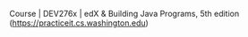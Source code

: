Course | DEV276x | edX
&
Building Java Programs, 5th edition (https://practiceit.cs.washington.edu)
